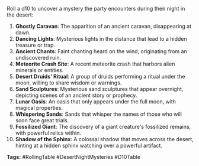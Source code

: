 Roll a d10 to uncover a mystery the party encounters during their night in the desert:

1. **Ghostly Caravan**: The apparition of an ancient caravan, disappearing at dawn.
2. **Dancing Lights**: Mysterious lights in the distance that lead to a hidden treasure or trap.
3. **Ancient Chants**: Faint chanting heard on the wind, originating from an undiscovered ruin.
4. **Meteorite Crash Site**: A recent meteorite crash that harbors alien minerals or entities.
5. **Desert Druids' Ritual**: A group of druids performing a ritual under the moon, willing to share wisdom or warnings.
6. **Sand Sculptures**: Mysterious sand sculptures that appear overnight, depicting scenes of an ancient story or prophecy.
7. **Lunar Oasis**: An oasis that only appears under the full moon, with magical properties.
8. **Whispering Sands**: Sands that whisper the names of those who will soon face great trials.
9. **Fossilized Giant**: The discovery of a giant creature's fossilized remains, with powerful relics within.
10. **Shadow of the Sphinx**: A colossal shadow that moves across the desert, hinting at a hidden sphinx watching over a powerful artifact.

**Tags:** #RollingTable #DesertNightMysteries #D10Table
